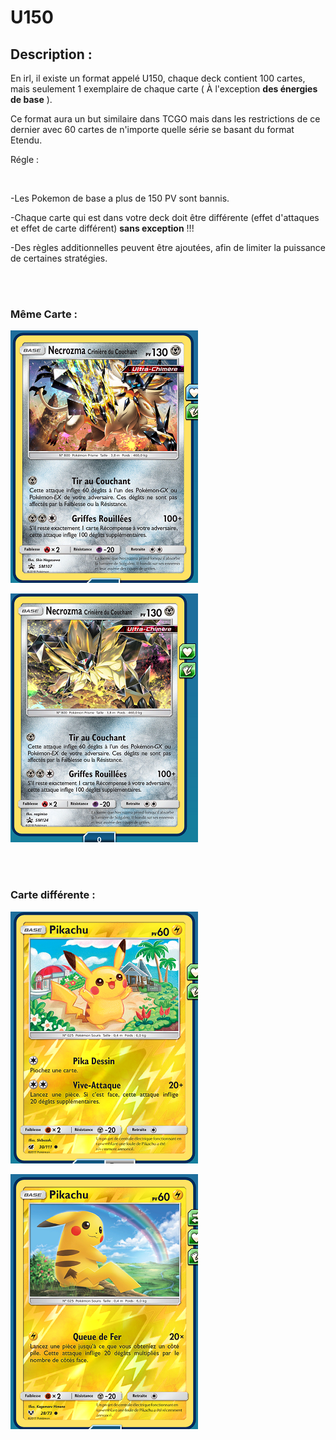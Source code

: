 # U150


## Description :

En irl, il existe un format appelé U150, chaque deck contient 100 cartes, mais seulement 1 exemplaire de chaque carte ( À l'exception **__des énergies de base__** ).

Ce format aura un but similaire dans TCGO mais dans les restrictions de ce dernier avec 60 cartes de n'importe quelle série se basant du format Etendu.

Régle :

<br>

-Les Pokemon de base a plus de 150 PV sont bannis.

-Chaque carte qui est dans votre deck doit être différente (effet d'attaques et effet de carte différent) **sans exception** !!!

-Des règles additionnelles peuvent être ajoutées, afin de limiter la puissance de certaines stratégies.


<br><br>

### Même Carte :

![alt text](../img/U150-Exemp1.png)

![alt text](../img/U150-Exemp2.png)


<br><br>

### Carte différente :

![alt text](../img/U150-Exemp3.png)

![alt text](../img/U150-Exemp4.png)
